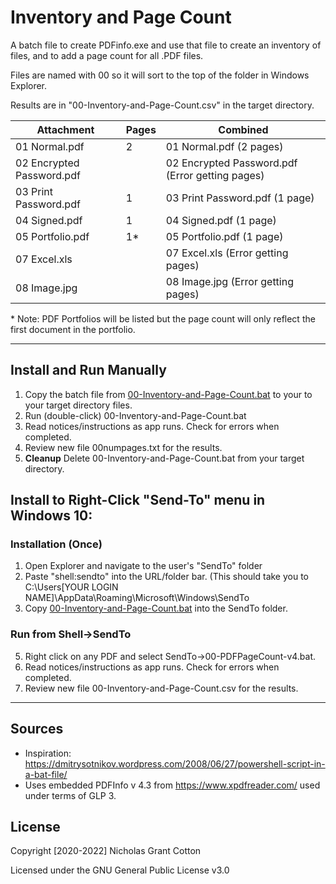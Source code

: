 # Inventory and Page Count
A batch file to create PDFinfo.exe and use that file to create an inventory of files, and to add a page count for all .PDF files.

Files are named with 00 so it will sort to the top of the folder in Windows Explorer. 

Results are in "00-Inventory-and-Page-Count.csv" in the target directory.

|Attachment|Pages |Combined|
|---|---|----------------|
|01 Normal.pdf | 2 |01 Normal.pdf (2 pages)|
|02 Encrypted Password.pdf|      | 02 Encrypted Password.pdf (Error getting pages)|
03 Print Password.pdf | 1 | 03 Print Password.pdf (1 page)|
04 Signed.pdf | 1 | 04 Signed.pdf (1 page)|
05 Portfolio.pdf | 1* | 05 Portfolio.pdf (1 page)|
07 Excel.xls | | 07 Excel.xls (Error getting pages)|
08 Image.jpg |  | 08 Image.jpg (Error getting pages)|
 

\* Note: PDF Portfolios will be listed but the page count will only reflect the first document in the portfolio. 

---
## Install and Run Manually 
1. Copy the batch file from [00-Inventory-and-Page-Count.bat](https://github.com/nicholasgcotton/Inventory-and-Page-Count-CSV/releases/download/v5/00-Inventory.and.Page.Count.bat) to your to your target directory files.
2. Run (double-click) 00-Inventory-and-Page-Count.bat
3. Read notices/instructions as app runs. Check for errors when completed.
4. Review new file 00numpages.txt for the results.
5. **Cleanup** Delete 00-Inventory-and-Page-Count.bat from your target directory.

## Install to Right-Click "Send-To" menu in Windows 10:
### Installation (Once)
1. Open Explorer and navigate to the user's "SendTo" folder
2. Paste "shell:sendto" into the URL/folder bar.
(This should take you to C:\Users\[YOUR LOGIN NAME]\AppData\Roaming\Microsoft\Windows\SendTo
3. Copy [00-Inventory-and-Page-Count.bat](https://github.com/nicholasgcotton/Inventory-and-Page-Count-CSV/releases/download/v5/00-Inventory.and.Page.Count.bat) into the SendTo folder.
### Run from Shell->SendTo
5. Right click on any PDF and select SendTo->00-PDFPageCount-v4.bat. 
6. Read notices/instructions as app runs. Check for errors when completed.
4. Review new file 00-Inventory-and-Page-Count.csv for the results.
---

## Sources
- Inspiration: https://dmitrysotnikov.wordpress.com/2008/06/27/powershell-script-in-a-bat-file/
- Uses embedded PDFInfo v 4.3 from https://www.xpdfreader.com/ used under terms of GLP 3.

## License

Copyright [2020-2022] Nicholas Grant Cotton

Licensed under the GNU General Public License v3.0
